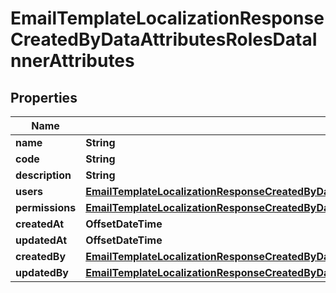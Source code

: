 

# EmailTemplateLocalizationResponseCreatedByDataAttributesRolesDataInnerAttributes


## Properties

| Name | Type | Description | Notes |
|------------ | ------------- | ------------- | -------------|
|**name** | **String** |  |  [optional] |
|**code** | **String** |  |  [optional] |
|**description** | **String** |  |  [optional] |
|**users** | [**EmailTemplateLocalizationResponseCreatedByDataAttributesRolesDataInnerAttributesUsers**](EmailTemplateLocalizationResponseCreatedByDataAttributesRolesDataInnerAttributesUsers.md) |  |  [optional] |
|**permissions** | [**EmailTemplateLocalizationResponseCreatedByDataAttributesRolesDataInnerAttributesPermissions**](EmailTemplateLocalizationResponseCreatedByDataAttributesRolesDataInnerAttributesPermissions.md) |  |  [optional] |
|**createdAt** | **OffsetDateTime** |  |  [optional] |
|**updatedAt** | **OffsetDateTime** |  |  [optional] |
|**createdBy** | [**EmailTemplateLocalizationResponseCreatedByDataAttributesRolesDataInnerAttributesPermissionsDataInnerAttributesRole**](EmailTemplateLocalizationResponseCreatedByDataAttributesRolesDataInnerAttributesPermissionsDataInnerAttributesRole.md) |  |  [optional] |
|**updatedBy** | [**EmailTemplateLocalizationResponseCreatedByDataAttributesRolesDataInnerAttributesPermissionsDataInnerAttributesRole**](EmailTemplateLocalizationResponseCreatedByDataAttributesRolesDataInnerAttributesPermissionsDataInnerAttributesRole.md) |  |  [optional] |



